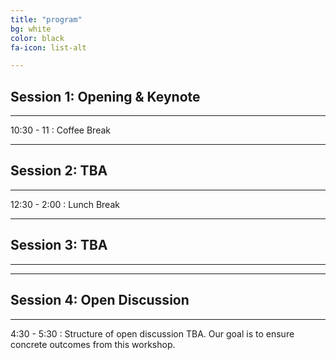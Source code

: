 ```yaml
---
title: "program"
bg: white
color: black
fa-icon: list-alt

---
```


## Session 1: Opening &amp; Keynote
---

10:30 - 11 : Coffee Break

---

## Session 2: TBA
---

12:30 - 2:00 : Lunch Break

---

## Session 3: TBA
---

---

## Session 4: Open Discussion
---

4:30 - 5:30 : Structure of open discussion TBA. Our goal is to ensure concrete outcomes from this workshop.

[Jürgen Cito]: http://people.csail.mit.edu/jcito
[Mark Santolucito]: http://www.marksantolcuito.com
